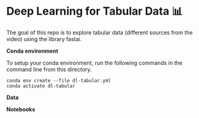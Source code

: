 # Deep Learning for Tabular Data 📊

The goal of this repo is to explore tabular data (different sources from the video) using the library fastai.

**Conda environment**

To setup your conda environment, run the following commands in the command line from this directory.

```
conda env create --file dl-tabular.yml
conda activate dl-tabular
```

**Data**


**Notebooks**
